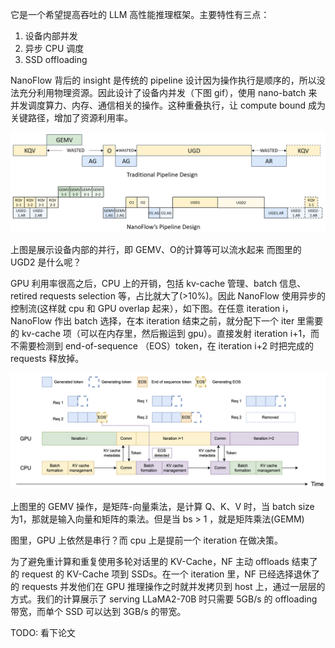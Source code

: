 它是一个希望提高吞吐的 LLM 高性能推理框架。主要特性有三点：

1. 设备内部并发
2. 异步 CPU 调度
3. SSD offloading

NanoFlow 背后的 insight 是传统的 pipeline 设计因为操作执行是顺序的，所以没法充分利用物理资源。因此设计了设备内并发（下图 gif），使用 nano-batch 来并发调度算力、内存、通信相关的操作。这种重叠执行，让 compute bound 成为关键路径，增加了资源利用率。

![](imgs/nanoflow-nanobatches.gif)

上图是展示设备内部的并行，即 GEMV、O的计算等可以流水起来
而图里的 UGD2 是什么呢？

GPU 利用率很高之后，CPU 上的开销，包括 kv-cache 管理、batch 信息、retired requests selection 等，占比就大了(>10%)。因此 NanoFlow 使用异步的控制流(这样就 cpu 和 GPU overlap 起来），如下图。在任意 iteration i，NanoFlow 作出 batch 选择，在本 iteration 结束之前，就分配下一个 iter 里需要的 kv-cache 项（可以在内存里，然后搬运到 gpu）。直接发射 iteration i+1，而不需要检测到 end-of-sequence （EOS）token，在 iteration i+2 时把完成的 requests 释放掉。

![](imgs/asyncronous-control-flow-scheduling.png)

上图里的 GEMV 操作，是矩阵-向量乘法，是计算 Q、K、V 时，当 batch size 为1，那就是输入向量和矩阵的乘法。但是当 bs > 1 ，就是矩阵乘法(GEMM)

图里，GPU 上依然是串行？而 cpu 上是提前一个 iteration 在做决策。

为了避免重计算和重复使用多轮对话里的 KV-Cache，NF 主动 offloads 结束了的 request 的 KV-Cache 项到 SSDs。在一个 iteration 里，NF 已经选择退休了的 requests 并发他们在 GPU 推理操作之时就并发拷贝到 host 上，通过一层层的方式。我们的计算展示了 serving LLaMA2-70B 时只需要 5GB/s 的 offloading 带宽，而单个 SSD 可以达到 3GB/s 的带宽。

TODO: 看下论文
